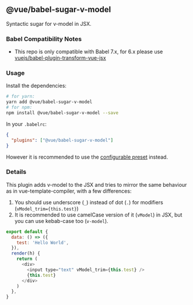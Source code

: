 ## @vue/babel-sugar-v-model

Syntactic sugar for v-model in JSX.

### Babel Compatibility Notes

- This repo is only compatible with Babel 7.x, for 6.x please use [vuejs/babel-plugin-transform-vue-jsx](https://github.com/vuejs/babel-plugin-transform-vue-jsx)

### Usage

Install the dependencies:

```sh
# for yarn:
yarn add @vue/babel-sugar-v-model
# for npm:
npm install @vue/babel-sugar-v-model --save
```

In your `.babelrc`:

```json
{
  "plugins": ["@vue/babel-sugar-v-model"]
}
```

However it is recommended to use the [configurable preset](../babel-preset-jsx/README.md) instead.

### Details

This plugin adds v-model to the JSX and tries to mirror the same behaviour as in vue-template-compiler, with a few differences:

1.  You should use underscore (`_`) instead of dot (`.`) for modifiers (`vModel_trim={this.test}`)
2.  It is recommended to use camelCase version of it (`vModel`) in JSX, but you can use kebab-case too (`v-model`).

```js
export default {
  data: () => ({
    test: 'Hello World',
  }),
  render(h) {
    return (
      <div>
        <input type="text" vModel_trim={this.test} />
        {this.test}
      </div>
    )
  },
}
```
